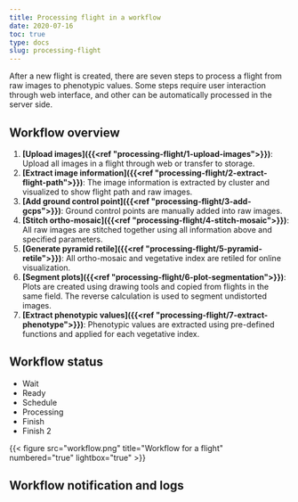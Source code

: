 ```yaml
---
title: Processing flight in a workflow
date: 2020-07-16
toc: true
type: docs
slug: processing-flight
---
```



After a new flight is created, there are seven steps to process a flight from raw images to phenotypic values. Some steps require user interaction through web interface, and other can be automatically processed in the server side. 

## Workflow overview

1. **[Upload images]({{<ref "processing-flight/1-upload-images">}})**: Upload all images in a flight through web or transfer to storage.
2. **[Extract image information]({{<ref "processing-flight/2-extract-flight-path">}})**: The image information is extracted by cluster and visualized to show flight path and raw images.
3. **[Add ground control point]({{<ref "processing-flight/3-add-gcps">}})**: Ground control points are manually added into raw images.
4. **[Stitch ortho-mosaic]({{<ref "processing-flight/4-stitch-mosaic">}})**: All raw images are stitched together using all information above and specified parameters.
5. **[Generate pyramid retile]({{<ref "processing-flight/5-pyramid-retile">}})**: All ortho-mosaic and vegetative index are retiled for online visualization.
6. **[Segment plots]({{<ref "processing-flight/6-plot-segmentation">}})**: Plots are created using drawing tools and copied from flights in the same field. The reverse calculation is used to segment undistorted images.
7. **[Extract phenotypic values]({{<ref "processing-flight/7-extract-phenotype">}})**: Phenotypic values are extracted using pre-defined functions and applied for each vegetative index.


## Workflow status

* Wait
* Ready
* Schedule
* Processing
* Finish
* Finish 2

{{< figure src="workflow.png" title="Workflow for a flight" numbered="true" lightbox="true" >}}

## Workflow notification and logs




